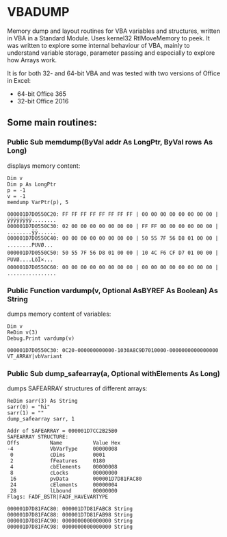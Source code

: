 # VBADUMP
Memory dump and layout routines for VBA variables and structures, written in VBA in a Standard Module. Uses kernel32 RtlMoveMemory to peek. It was written to explore some internal behaviour of VBA, mainly to understand variable storage, parameter passing and especially to explore how Arrays work. 

It is for both 32- and 64-bit VBA and was tested with two versions of Office in Excel: 

- 64-bit Office 365 
- 32-bit Office 2016

## Some main routines: 

### Public Sub memdump(ByVal addr As LongPtr, ByVal rows As Long)

displays memory content: 

    Dim v
    Dim p As LongPtr
    p = -1
    v = -1
    memdump VarPtr(p), 5

    000001D7D0550C20: FF FF FF FF FF FF FF FF | 00 00 00 00 00 00 00 00 | ÿÿÿÿÿÿÿÿ........
    000001D7D0550C30: 02 00 00 00 00 00 00 00 | FF FF 00 00 00 00 00 00 | ........ÿÿ......
    000001D7D0550C40: 00 00 00 00 00 00 00 00 | 50 55 7F 56 D8 01 00 00 | ........PUVØ...
    000001D7D0550C50: 50 55 7F 56 D8 01 00 00 | 10 4C F6 CF D7 01 00 00 | PUVØ....LöÏ×...
    000001D7D0550C60: 00 00 00 00 00 00 00 00 | 00 00 00 00 00 00 00 00 | ................

### Public Function vardump(v, Optional AsBYREF As Boolean) As String

dumps memory content of variables:

    Dim v
    ReDim v(3)
    Debug.Print vardump(v)
    
    000001D7D0550C30: 0C20-000000000000-1030A8C9D7010000-0000000000000000 VT_ARRAY|vbVariant

### Public Sub dump_safearray(a, Optional withElements As Long)

dumps SAFEARRAY structures of different arrays: 

    ReDim sarr(3) As String
    sarr(0) = "hi"
    sarr(1) = ""
    dump_safearray sarr, 1

    Addr of SAFEARRAY = 000001D7CC2B25B0
    SAFEARRAY STRUCTURE:
    Offs          Name          Value Hex
    -4            VbVarType     00000008
     0            cDims         0001
     2            fFeatures     0180
     4            cbElements    00000008
     8            cLocks        00000000
     16           pvData        000001D7D81FAC80
     24           cElements     00000004
     28           lLbound       00000000
    Flags: FADF_BSTR|FADF_HAVEVARTYPE
    
    000001D7D81FAC80: 000001D7D81FABC8 String
    000001D7D81FAC88: 000001D7D81FAB98 String
    000001D7D81FAC90: 0000000000000000 String
    000001D7D81FAC98: 0000000000000000 String







